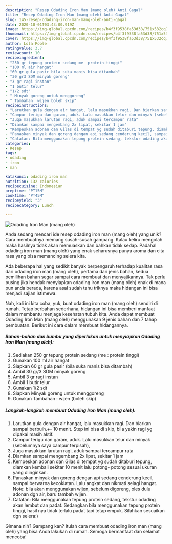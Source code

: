 ```yaml
---
description: "Resep Odading Iron Man (mang oleh) Anti Gagal"
title: "Resep Odading Iron Man (mang oleh) Anti Gagal"
slug: 145-resep-odading-iron-man-mang-oleh-anti-gagal
date: 2020-10-01T03:43:00.919Z
image: https://img-global.cpcdn.com/recipes/b4f3f9538fa53d38/751x532cq70/odading-iron-man-mang-oleh-foto-resep-utama.jpg
thumbnail: https://img-global.cpcdn.com/recipes/b4f3f9538fa53d38/751x532cq70/odading-iron-man-mang-oleh-foto-resep-utama.jpg
cover: https://img-global.cpcdn.com/recipes/b4f3f9538fa53d38/751x532cq70/odading-iron-man-mang-oleh-foto-resep-utama.jpg
author: Lola Poole
ratingvalue: 3.7
reviewcount: 10
recipeingredient:
- "250 gr tepung protein sedang me  protein tinggi"
- "100 ml air hangat"
- "60 gr gula pasir bila suka manis bisa ditambah"
- "30 gr3 SDM minyak goreng"
- "3 gr ragi instan"
- "1 butir telur"
- "1/2 sdt"
- " Minyak goreng untuk menggoreng"
- " Tambahan  wijen boleh skip"
recipeinstructions:
- "Larutkan gula dengan air hangat, lalu masukkan ragi. Dan biarkan sampai berbuih.+- 10 menit. Step ini bisa di skip, bila yakin ragi yg dipakai masih aktif."
- "Campur terigu dan garam, aduk. Lalu masukkan telur dan minyak (sebelumnya saya campur terpisah),"
- "Juga masukkan larutan ragi, aduk sampai tercampur rata"
- "Diamkan sampai mengembang 2x lipat, sekitar 1 jam"
- "Kempeskan adonan dan Gilas di tempat yg sudah ditaburi tepung, diamkan kembali sekitar 10 menit lalu potong- potong sesuai ukuran yang diinginkan."
- "Panaskan minyak dan goreng dengan api sedang cenderung kecil, sampai berwarna kecoklatan. Lalu angkat dan nikmati selagi hangat. Note: bila akan menggunakan wijen, sebelum digoreng, oles dulu adonan dgn air, baru tambah wijen."
- "Catatan: Bila menggunakan tepung protein sedang, tekstur odading akan lembut dan padat. Sedangkan bila menggunakan tepung protein tinggi, hasil nya tidak terlalu padat tapi tetap empuk. Silahkan sesuaikan dgn selera:)"
categories:
- Resep
tags:
- odading
- iron
- man

katakunci: odading iron man 
nutrition: 132 calories
recipecuisine: Indonesian
preptime: "PT15M"
cooktime: "PT45M"
recipeyield: "3"
recipecategory: Lunch

---
```



![Odading Iron Man (mang oleh)](https://img-global.cpcdn.com/recipes/b4f3f9538fa53d38/751x532cq70/odading-iron-man-mang-oleh-foto-resep-utama.jpg)

Anda sedang mencari ide resep odading iron man (mang oleh) yang unik? Cara membuatnya memang susah-susah gampang. Kalau keliru mengolah maka hasilnya tidak akan memuaskan dan bahkan tidak sedap. Padahal odading iron man (mang oleh) yang enak seharusnya punya aroma dan cita rasa yang bisa memancing selera kita.



Ada beberapa hal yang sedikit banyak berpengaruh terhadap kualitas rasa dari odading iron man (mang oleh), pertama dari jenis bahan, kedua pemilihan bahan segar sampai cara membuat dan menyajikannya. Tak perlu pusing jika hendak menyiapkan odading iron man (mang oleh) enak di mana pun anda berada, karena asal sudah tahu triknya maka hidangan ini bisa menjadi sajian istimewa.


Nah, kali ini kita coba, yuk, buat odading iron man (mang oleh) sendiri di rumah. Tetap berbahan sederhana, hidangan ini bisa memberi manfaat dalam membantu menjaga kesehatan tubuh kita. Anda dapat membuat Odading Iron Man (mang oleh) menggunakan 9 jenis bahan dan 7 tahap pembuatan. Berikut ini cara dalam membuat hidangannya.

<!--inarticleads1-->

##### Bahan-bahan dan bumbu yang diperlukan untuk menyiapkan Odading Iron Man (mang oleh):

1. Sediakan 250 gr tepung protein sedang (me : protein tinggi)
1. Gunakan 100 ml air hangat
1. Siapkan 60 gr gula pasir (bila suka manis bisa ditambah)
1. Ambil 30 gr/3 SDM minyak goreng
1. Ambil 3 gr ragi instan
1. Ambil 1 butir telur
1. Gunakan 1/2 sdt
1. Siapkan  Minyak goreng untuk menggoreng
1. Gunakan  Tambahan : wijen (boleh skip)




<!--inarticleads2-->

##### Langkah-langkah membuat Odading Iron Man (mang oleh):

1. Larutkan gula dengan air hangat, lalu masukkan ragi. Dan biarkan sampai berbuih.+- 10 menit. Step ini bisa di skip, bila yakin ragi yg dipakai masih aktif.
1. Campur terigu dan garam, aduk. Lalu masukkan telur dan minyak (sebelumnya saya campur terpisah),
1. Juga masukkan larutan ragi, aduk sampai tercampur rata
1. Diamkan sampai mengembang 2x lipat, sekitar 1 jam
1. Kempeskan adonan dan Gilas di tempat yg sudah ditaburi tepung, diamkan kembali sekitar 10 menit lalu potong- potong sesuai ukuran yang diinginkan.
1. Panaskan minyak dan goreng dengan api sedang cenderung kecil, sampai berwarna kecoklatan. Lalu angkat dan nikmati selagi hangat. Note: bila akan menggunakan wijen, sebelum digoreng, oles dulu adonan dgn air, baru tambah wijen.
1. Catatan: Bila menggunakan tepung protein sedang, tekstur odading akan lembut dan padat. Sedangkan bila menggunakan tepung protein tinggi, hasil nya tidak terlalu padat tapi tetap empuk. Silahkan sesuaikan dgn selera:)




Gimana nih? Gampang kan? Itulah cara membuat odading iron man (mang oleh) yang bisa Anda lakukan di rumah. Semoga bermanfaat dan selamat mencoba!
